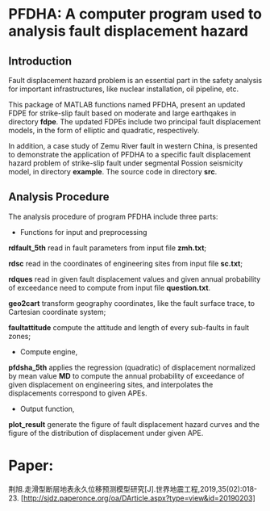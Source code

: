 PFDHA: A computer program used to analysis fault displacement hazard 
=====================================================================


Introduction
-------------
Fault displacement hazard problem is an essential part in the safety analysis for important infrastructures, 
like nuclear installation, oil pipeline, etc.

This package of MATLAB functions named PFDHA,
 present an updated FDPE for strike-slip fault 
based on moderate and large earthqakes in directory **fdpe**.
The updated FDPEs include two principal fault displacement models,
in the form of elliptic and quadratic, respectively.

In addition, a case study of  Zemu River fault in western China, 
is presented to demonstrate the application of PFDHA 
to a specific fault displacement hazard problem of 
strike-slip fault under segmental Possion seismicity model,
in directory **example**.
The source code in directory **src**.



Analysis Procedure
--------------------

The analysis procedure of program PFDHA include three parts:

- Functions for input and preprocessing

**rdfault_5th** read in fault parameters from input file **zmh.txt**;

**rdsc** read in the coordinates of engineering sites from input file **sc.txt**;

**rdques** read in given fault displacement values and given annual probability of exceedance need to compute from input
		file **question.txt**.
		
**geo2cart** transform geography coordinates, like the fault surface trace, to Cartesian coordinate system;

**faultattitude** compute the attitude and length of every sub-faults in fault zones;
		
- Compute engine,

**pfdsha_5th** applies the regression (quadratic) of  displacement normalized by mean value **MD**
to compute the annual probability of exceedance of given displacement on engineering sites, 
and interpolates the displacements correspond to  given APEs.
		
- Output function,

**plot_result** generate the figure of fault displacement hazard curves and 
the figure of the distribution of displacement under given APE.

Paper:
======
荆旭.走滑型断层地表永久位移预测模型研究[J].世界地震工程,2019,35(02):018-23.
[http://sjdz.paperonce.org/oa/DArticle.aspx?type=view&id=20190203]
